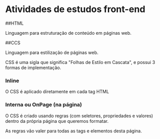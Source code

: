 # Atividades de estudos front-end 

##HTML

Linguagem para estruturação de conteúdo em páginas web. 

##CCS

Linguagem para estilização de páginas web.

CSS é uma sigla que significa "Folhas de Estilo em Cascata", e possui 3 formas de implementação. 

### Inline 

O CSS é aplicado diretamente em cada tag HTML

### Interna ou OnPage (na página)

O CSS é criado usando regras (com seletores, propriedades e valores) dentro da própria página que queremos formatar. 

As regras vão valer para todas as tags e elementos desta página. 


